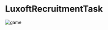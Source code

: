 # LuxoftRecruitmentTask
![game](https://user-images.githubusercontent.com/66370279/187669789-98ac4b85-d7c5-4f32-9f82-6f55617eb9ba.gif)
